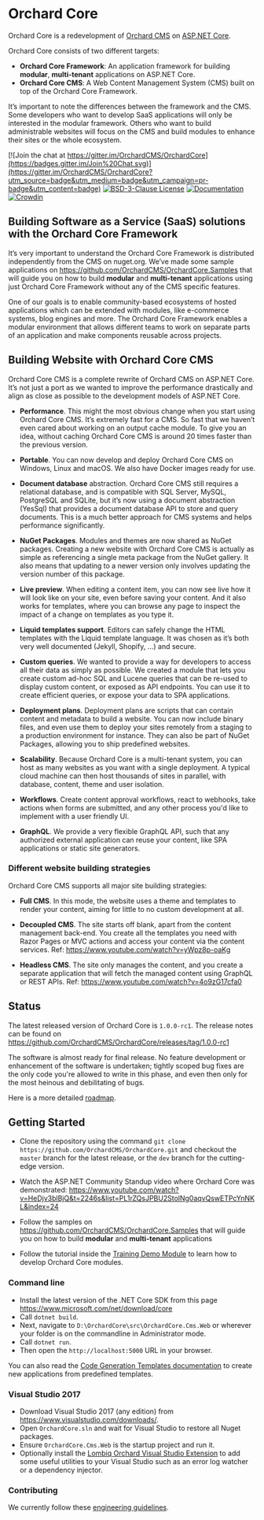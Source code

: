 # Orchard Core

Orchard Core is a redevelopment of [Orchard CMS](https://github.com/OrchardCMS/Orchard) on [ASP.NET Core](https://docs.microsoft.com/aspnet/core/). 

Orchard Core consists of two different targets:

- **Orchard Core Framework**: An application framework for building **modular**, **multi-tenant** applications on ASP.NET Core.
- **Orchard Core CMS**: A Web Content Management System (CMS) built on top of the Orchard Core Framework.

It’s important to note the differences between the framework and the CMS. Some developers who want to develop SaaS applications will only be interested in the modular framework. Others who want to build administrable websites will focus on the CMS and build modules to enhance their sites or the whole ecosystem.

[![Join the chat at https://gitter.im/OrchardCMS/OrchardCore](https://badges.gitter.im/Join%20Chat.svg)](https://gitter.im/OrchardCMS/OrchardCore?utm_source=badge&utm_medium=badge&utm_campaign=pr-badge&utm_content=badge)
[![BSD-3-Clause License](https://img.shields.io/badge/license-BSD--3--Clause-blue.svg)](https://github.com/OrchardCMS/OrchardCore/blob/master/LICENSE)
[![Documentation](https://readthedocs.org/projects/orchardcore/badge/)](https://orchardcore.readthedocs.io/en/latest/)
[![Crowdin](https://d322cqt584bo4o.cloudfront.net/orchard-core/localized.svg)](https://crowdin.com/project/orchard-core)

## Building Software as a Service (SaaS) solutions with the Orchard Core Framework

It’s very important to understand the Orchard Core Framework is distributed independently from the CMS on nuget.org. We’ve made some sample applications on <https://github.com/OrchardCMS/OrchardCore.Samples> that will guide you on how to build **modular** and **multi-tenant** applications using just Orchard Core Framework without any of the CMS specific features.

One of our goals is to enable community-based ecosystems of hosted applications which can be extended with modules, like e-commerce systems, blog engines and more. The Orchard Core Framework enables a modular environment that allows different teams to work on separate parts of an application and make components reusable across projects.

## Building Website with Orchard Core CMS

Orchard Core CMS is a complete rewrite of Orchard CMS on ASP.NET Core. It’s not just a port as we wanted to improve the performance drastically and align as close as possible to the development models of ASP.NET Core.

- **Performance**. This might the most obvious change when you start using Orchard Core CMS. It’s extremely fast for a CMS. So fast that we haven’t even cared about working on an output cache module. To give you an idea, without caching Orchard Core CMS is around 20 times faster than the previous version.

- **Portable**. You can now develop and deploy Orchard Core CMS on Windows, Linux and macOS. We also have Docker images ready for use.

- **Document database** abstraction. Orchard Core CMS still requires a relational database, and is compatible with SQL Server, MySQL, PostgreSQL and SQLite, but it’s now using a document abstraction (YesSql) that provides a document database API to store and query documents. This is a much better approach for CMS systems and helps performance significantly.

- **NuGet Packages**. Modules and themes are now shared as NuGet packages. Creating a new website with Orchard Core CMS is actually as simple as referencing a single meta package from the NuGet gallery. It also means that updating to a newer version only involves updating the version number of this package.

- **Live preview**. When editing a content item, you can now see live how it will look like on your site, even before saving your content. And it also works for templates, where you can browse any page to inspect the impact of a change on templates as you type it.

- **Liquid templates support**. Editors can safely change the HTML templates with the Liquid template language. It was chosen as it’s both very well documented (Jekyll, Shopify, …) and secure.

- **Custom queries**. We wanted to provide a way for developers to access all their data as simply as possible. We created a module that lets you create custom ad-hoc SQL and Lucene queries that can be re-used to display custom content, or exposed as API endpoints. You can use it to create efficient queries, or expose your data to SPA applications.

- **Deployment plans**. Deployment plans are scripts that can contain content and metadata to build a website. You can now include binary files, and even use them to deploy your sites remotely from a staging to a production environment for instance. They can also be part of NuGet Packages, allowing you to ship predefined websites.

- **Scalability**. Because Orchard Core is a multi-tenant system, you can host as many websites as you want with a single deployment. A typical cloud machine can then host thousands of sites in parallel, with database, content, theme and user isolation.

- **Workflows**. Create content approval workflows, react to webhooks, take actions when forms are submitted, and any other process you'd like to implement with a user friendly UI.

- **GraphQL**. We provide a very flexible GraphQL API, such that any authorized external application can reuse your content, like SPA applications or static site generators.

### Different website building strategies

Orchard Core CMS supports all major site building strategies:

- **Full CMS**. In this mode, the website uses a theme and templates to render your content, aiming for little to no custom development at all.

- **Decoupled CMS**. The site starts off blank, apart from the content management back-end. You create all the templates you need with Razor Pages or MVC actions and access your content via the content services. Ref: <https://www.youtube.com/watch?v=yWpz8p-oaKg>

- **Headless CMS**. The site only manages the content, and you create a separate application that will fetch the managed content using GraphQL or REST APIs. Ref: <https://www.youtube.com/watch?v=4o9zG17cfa0>

## Status

The latest released version of Orchard Core is `1.0.0-rc1`.
The release notes can be found on <https://github.com/OrchardCMS/OrchardCore/releases/tag/1.0.0-rc1>

The software is almost ready for final release. No feature development or enhancement of the software is undertaken; tightly scoped bug fixes are the only code you're allowed to write in this phase, and even then only for the most heinous and debilitating of bugs.

Here is a more detailed [roadmap](https://github.com/OrchardCMS/OrchardCore/wiki/Roadmap).

## Getting Started

- Clone the repository using the command `git clone https://github.com/OrchardCMS/OrchardCore.git` and checkout the `master` branch for the latest release, or the `dev` branch for the cutting-edge version.

- Watch the ASP.NET Community Standup video where Orchard Core was demonstrated: <https://www.youtube.com/watch?v=HeDjv3blBjQ&t=2246s&list=PL1rZQsJPBU2StolNg0aqvQswETPcYnNKL&index=24> 

- Follow the samples on <https://github.com/OrchardCMS/OrchardCore.Samples> that will guide you on how to build **modular** and **multi-tenant** applications

- Follow the tutorial inside the [Training Demo Module](https://github.com/Lombiq/Orchard-Training-Demo-Module) to learn how to develop Orchard Core modules.

### Command line

- Install the latest version of the .NET Core SDK from this page <https://www.microsoft.com/net/download/core>
- Call `dotnet build`.
- Next, navigate to `D:\OrchardCore\src\OrchardCore.Cms.Web` or wherever your folder is on the commandline in Administrator mode.
- Call `dotnet run`.
- Then open the `http://localhost:5000` URL in your browser.

You can also read the [Code Generation Templates documentation](./docs/templates/) to create new applications from predefined templates.

### Visual Studio 2017

- Download Visual Studio 2017 (any edition) from <https://www.visualstudio.com/downloads/>.
- Open `OrchardCore.sln` and wait for Visual Studio to restore all Nuget packages.
- Ensure `OrchardCore.Cms.Web` is the startup project and run it.
- Optionally install the [Lombiq Orchard Visual Studio Extension](https://marketplace.visualstudio.com/items?itemName=LombiqVisualStudioExtension.LombiqOrchardVisualStudioExtension) to add some useful utilities to your Visual Studio such as an error log watcher or a dependency injector.

### Contributing

We currently follow these [engineering guidelines](https://github.com/OrchardCMS/OrchardCore/wiki/Engineering-Guidelines).
